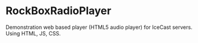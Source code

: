 # RockBoxRadioPlayer
Demonstration web based player (HTML5 audio player) for IceCast servers. Using HTML, JS, CSS.
